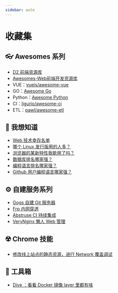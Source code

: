 ```yaml
---
sidebar: auto
---
```


# 收藏集

## 👓 Awesomes 系列

- [D2 前端资源库](https://awesome.fairyever.com/)
- [Awesomes-Web前端开发资源库](https://www.awesomes.cn/)
- VUE：[vuejs/awesome-vue](https://github.com/vuejs/awesome-vue)
- GO：[Awesome Go](https://awesome-go.com/)
- Python：[Awesome Python](https://awesome-python.com/)
- CI：[ligurio/awesome-ci](https://github.com/ligurio/awesome-ci/blob/master/README.md)
- ETL：[pawl/awesome-etl](https://github.com/pawl/awesome-etl)

## 🧐 我想知道

- [Web 技术幸存名单](https://w3techs.com/)
- [哪个 Linux 发行版用的人多？](http://7z.cx/dsc/)
- [浏览器的某新特性我能用了吗？](https://caniuse.com/)
- [数据库排名哪家强？](https://db-engines.com/en/ranking)
- [编程语言排名哪家强？](https://www.tiobe.com/tiobe-index/)
- [Github 用户编程语言哪家强？](https://www.benfrederickson.com/ranking-programming-languages-by-github-users/)

## ⚙️ 自建服务系列

- [Gogs 自建 Git 服务器](https://gogs.io/)
- [Frp 内网穿透](https://github.com/fatedier/frp)
- [Abstruse CI 持续集成](https://github.com/bleenco/abstruse)
- [VeryNginx 懒人 Web 管理](https://github.com/alexazhou/VeryNginx/blob/master/readme_zh.md)

## ☢️ Chrome 技能

- [修改线上站点的静态资源，进行 Network 覆盖调试](https://umaar.com/dev-tips/162-network-overrides/)

## 🔫 工具箱

- [Dive ：看看 Docker 镜像 layer 里都有啥](https://github.com/wagoodman/dive)

